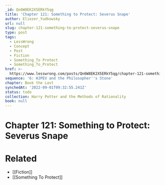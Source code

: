 ```yaml
---
_id: Qn6W8EK2X5ERkY5qg
title: 'Chapter 121: Something to Protect: Severus Snape'
author: Eliezer_Yudkowsky
url: null
slug: chapter-121-something-to-protect-severus-snape
type: post
tags:
  - LessWrong
  - Concept
  - Post
  - Fiction
  - Something_To Protect
  - Something_To_Protect
href: >-
  https://www.lesswrong.com/posts/Qn6W8EK2X5ERkY5qg/chapter-121-something-to-protect-severus-snape
sequence: '6: HJPEV and the Philosopher''s Stone'
chapter: Book the Last
synchedAt: '2022-09-01T09:32:55.241Z'
status: todo
collection: Harry Potter and the Methods of Rationality
book: null
---
```


# Chapter 121: Something to Protect: Severus Snape


# Related

- [[Fiction]]
- [[Something To Protect]]